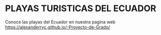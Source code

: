 # PLAYAS TURISTICAS DEL ECUADOR
Conoce las playas del Ecuador en nuestra pagina web https://alexanderryc.github.io/-Proyecto-de-Grado/
